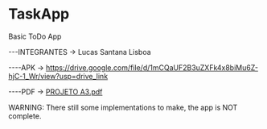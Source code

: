 # TaskApp
 Basic ToDo App

 ---INTEGRANTES -> Lucas Santana Lisboa

----APK -> https://drive.google.com/file/d/1mCQaUF2B3uZXFk4x8biMu6Z-hjC-1_Wr/view?usp=drive_link

----PDF -> [PROJETO A3.pdf](https://github.com/user-attachments/files/17963553/PROJETO.A3.pdf)

WARNING: There still some implementations to make, the app is NOT complete.

